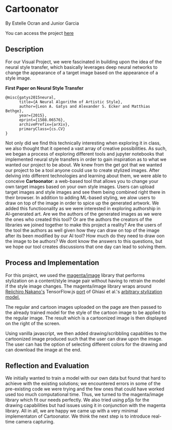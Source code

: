 # Cartoonator

By Estelle Ocran and Junior Garcia

You can access the project <a href = "https://cartoondraw.herokuapp.com/">here</a>

## Description
For our Visual Project, we were fascinated in building upon the idea of the neural style transfer, which basically leverages deep neural networks to change the appearance of a target image based on the appearance of a style image.  
    
**First Paper on Neural Style Transfer**
```
@misc{gatys2015neural,
      title={A Neural Algorithm of Artistic Style}, 
      author={Leon A. Gatys and Alexander S. Ecker and Matthias Bethge},
      year={2015},
      eprint={1508.06576},
      archivePrefix={arXiv},
      primaryClass={cs.CV}
}
```
Not only did we find this technically interesting when exploring it in class, we also thought that it opened a vast array of creative possibilities.  As such, we began a process of exploring different tools and jupyter notebooks that implemented neural style transfers in order to gain inspiration as to what we wanted our project to be about. We knew from the get got that we wanted our project to be a tool anyone could use to create stylized images. After delving into different technologies and learning about them, we were able to conceive **Cartoonator**: a web-based tool that allows you to change your own target images based on your own style images. Users can upload target images and style images and see them being combined right there in their browser. In addition to adding ML-based styling, we alow users to draw on top of the image in order to spice up the generated artwork. We added this functioonality as we were interested in exploring authorship in AI-generated art. Are we the authors of the generated images as we were the ones who created this tool? Or are the authors the creators of the libraries we joined together to make this project a reality? Are the users of the tool the authors as well given how they can draw on top of the image after its been modified by our AI tool? How much do they need to draw oon the image to be authors? We dont know the answers to this questions, but we hope our tool creates discussions that one day can lead to solving them. 

## Process and Implementation
For this project, we used the <a href = "https://www.jsdelivr.com/package/npm/@magenta/image">magenta/image</a> library that performs stylization on a content/style image pair without having to retrain the model if the style image changes. The magenta/image library wraps around <a href = "https://twitter.com/ReiiYoda">Reiichiro Nakano's</a> TensorFlow.js <a href = "https://github.com/reiinakano/arbitrary-image-stylization-tfjs">port</a> of Ghiasi et al.'s <a href = "https://arxiv.org/abs/1705.06830">arbitrary stylization model.</a><br>

  The regular and cartoon images uploaded on the page are then passed to the already trained model for the style of the cartoon image to be applied to the regular image. The result which is a cartoonized image is then displayed on the right of the screen. <br>
  
  Using vanilla javascript, we then added drawing/scribbling capablities to the cartoonized image produced such that the user can draw upon the image. The user can has the option of selecting different colors for the drawing and can download the image at the end.

## Reflection and Evaluation
We initially wanted to train a model with our own data but found that hard to achieve with the existing solutions; we encountered errors in some of the pre-existing code we were trying and the few ones that could have worked used too much computational time. Thus, we turned to the magenta/image library which fit our needs perfectly. We also tried using p5js for the drawing capabilities but had issues using it in conjunction with the magenta library. All in all, we are happy we came up with a very minimal implementaton of Cartoonator. We think the next step is to introduce real-time camera capturing.
 
